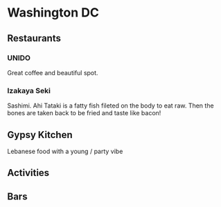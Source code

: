 # Washington DC
## Restaurants
### UNIDO
Great coffee and beautiful spot.
### Izakaya Seki
Sashimi.
Ahi Tataki is a fatty fish fileted on the body to eat raw. Then the bones are taken back to be fried and taste like bacon!
## Gypsy Kitchen  
Lebanese food with a young / party vibe
## Activities
## Bars
